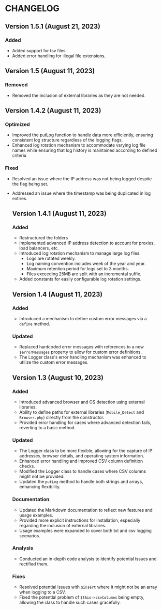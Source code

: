 # CHANGELOG



## Version 1.5.1 (August 21, 2023)
### Added
- Added support for tsv files.
- Added error handling for illegal file extensions.





## Version 1.5 (August 11, 2023)
### Removed

- Removed the inclusion of external libraries as they are not needed.






## Version 1.4.2 (August 11, 2023)
### Optimized

- Improved the putLog function to handle data more efficiently, ensuring consistent log structure regardless of the logging flags.
- Enhanced log rotation mechanism to accommodate varying log file names while ensuring that log history is maintained according to defined criteria.

### Fixed

- Resolved an issue where the IP address was not being logged despite the flag being set.
- Addressed an issue where the timestamp was being duplicated in log entries.
  
  




  ## Version 1.4.1 (August 11, 2023)

  ### Added

  - Restructured the folders
  - Implemented advanced IP address detection to account for proxies, load balancers, etc.
  - Introduced log rotation mechanism to manage large log files.
    - Logs are rotated weekly.
    - Log naming convention includes week of the year and year.
    - Maximum retention period for logs set to 3 months.
    - Files exceeding 25MB are split with an incremental suffix.
  - Added constants for easily configurable log rotation settings.

  

  


  ## Version 1.4 (August 11, 2023)

  ### Added

  - Introduced a mechanism to define custom error messages via a `define` method.

  ### Updated

  - Replaced hardcoded error messages with references to a new `$errorMessages` property to allow for custom error definitions.
  - The Logger class's error handling mechanism was enhanced to utilize the custom error messages.

  

  

  ## Version 1.3 (August 10, 2023)

  ### Added

  - Introduced advanced browser and OS detection using external libraries.
  - Ability to define paths for external libraries (`Mobile_Detect` and `Browser.php`) directly from the constructor.
  - Provided error handling for cases where advanced detection fails, reverting to a basic method.

  ### Updated

  - The Logger class to be more flexible, allowing for the capture of IP addresses, browser details, and operating system information.
  - Enhanced error handling and improved CSV column definition checks.
  - Modified the Logger class to handle cases where CSV columns might not be provided.
  - Updated the `putLog` method to handle both strings and arrays, enhancing flexibility.

  ### Documentation

  - Updated the Markdown documentation to reflect new features and usage examples.
  - Provided more explicit instructions for installation, especially regarding the inclusion of external libraries.
  - Usage examples were expanded to cover both txt and csv logging scenarios.

  ### Analysis

  - Conducted an in-depth code analysis to identify potential issues and rectified them.

  ### Fixes

  - Resolved potential issues with `$insert` where it might not be an array when logging to a CSV.
  - Fixed the potential problem of `$this->csvColumns` being empty, allowing the class to handle such cases gracefully.
